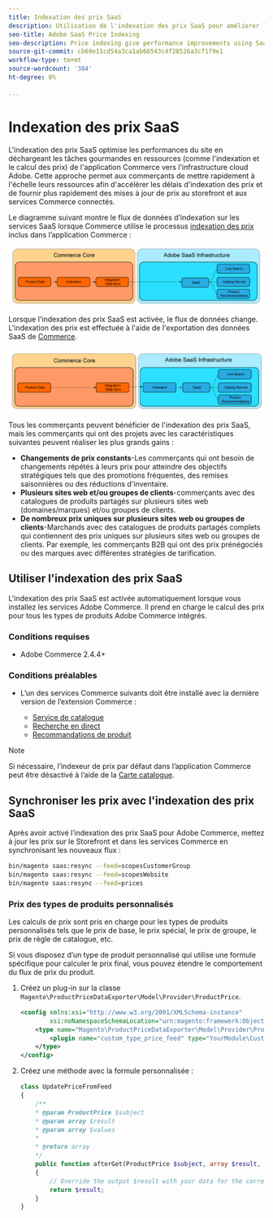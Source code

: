 ```yaml
---
title: Indexation des prix SaaS
description: Utilisation de l'indexation des prix SaaS pour améliorer les performances
seo-title: Adobe SaaS Price Indexing
seo-description: Price indexing give performance improvements using SaaS infrastructure
source-git-commit: cb69e11cd54a3ca1ab66543c4f28526a3cf1f9e1
workflow-type: tm+mt
source-wordcount: '384'
ht-degree: 0%

---
```


# Indexation des prix SaaS

L&#39;indexation des prix SaaS optimise les performances du site en déchargeant les tâches gourmandes en ressources (comme l&#39;indexation et le calcul des prix) de l&#39;application Commerce vers l&#39;infrastructure cloud Adobe. Cette approche permet aux commerçants de mettre rapidement à l&#39;échelle leurs ressources afin d&#39;accélérer les délais d&#39;indexation des prix et de fournir plus rapidement des mises à jour de prix au storefront et aux services Commerce connectés.

Le diagramme suivant montre le flux de données d’indexation sur les services SaaS lorsque Commerce utilise le processus [indexation des prix](https://experienceleague.adobe.com/fr/docs/commerce-operations/configuration-guide/cli/manage-indexers) inclus dans l’application Commerce :

![ Flux de données par défaut ](assets/old_way.png)

Lorsque l&#39;indexation des prix SaaS est activée, le flux de données change. L&#39;indexation des prix est effectuée à l&#39;aide de l&#39;exportation des données SaaS de [Commerce](../data-export/data-synchronization.md).

![Flux de données d&#39;indexation des prix SaaS](assets/new_way.png)

Tous les commerçants peuvent bénéficier de l&#39;indexation des prix SaaS, mais les commerçants qui ont des projets avec les caractéristiques suivantes peuvent réaliser les plus grands gains :

* **Changements de prix constants**-Les commerçants qui ont besoin de changements répétés à leurs prix pour atteindre des objectifs stratégiques tels que des promotions fréquentes, des remises saisonnières ou des réductions d&#39;inventaire.
* **Plusieurs sites web et/ou groupes de clients**-commerçants avec des catalogues de produits partagés sur plusieurs sites web (domaines/marques) et/ou groupes de clients.
* **De nombreux prix uniques sur plusieurs sites web ou groupes de clients**-Marchands avec des catalogues de produits partagés complets qui contiennent des prix uniques sur plusieurs sites web ou groupes de clients. Par exemple, les commerçants B2B qui ont des prix prénégociés ou des marques avec différentes stratégies de tarification.

## Utiliser l&#39;indexation des prix SaaS

L&#39;indexation des prix SaaS est activée automatiquement lorsque vous installez les services Adobe Commerce. Il prend en charge le calcul des prix pour tous les types de produits Adobe Commerce intégrés.

### Conditions requises

* Adobe Commerce 2.4.4+

### Conditions préalables

* L’un des services Commerce suivants doit être installé avec la dernière version de l’extension Commerce :

   * [Service de catalogue](../catalog-service/overview.md)
   * [Recherche en direct](../live-search/overview.md)
   * [Recommandations de produit](../product-recommendations/guide-overview.md)


>[!NOTE]
>
>Si nécessaire, l’indexeur de prix par défaut dans l’application Commerce peut être désactivé à l’aide de la [Carte catalogue](catalog-adapter.md).

## Synchroniser les prix avec l&#39;indexation des prix SaaS

Après avoir activé l’indexation des prix SaaS pour Adobe Commerce, mettez à jour les prix sur le Storefront et dans les services Commerce en synchronisant les nouveaux flux :

```bash
bin/magento saas:resync --feed=scopesCustomerGroup
bin/magento saas:resync --feed=scopesWebsite
bin/magento saas:resync --feed=prices
```

### Prix des types de produits personnalisés

Les calculs de prix sont pris en charge pour les types de produits personnalisés tels que le prix de base, le prix spécial, le prix de groupe, le prix de règle de catalogue, etc.

Si vous disposez d’un type de produit personnalisé qui utilise une formule spécifique pour calculer le prix final, vous pouvez étendre le comportement du flux de prix du produit.

1. Créez un plug-in sur la classe `Magento\ProductPriceDataExporter\Model\Provider\ProductPrice`.

   ```xml
   <config xmlns:xsi="http://www.w3.org/2001/XMLSchema-instance"
           xsi:noNamespaceSchemaLocation="urn:magento:framework:ObjectManager/etc/config.xsd">
       <type name="Magento\ProductPriceDataExporter\Model\Provider\ProductPrice">
           <plugin name="custom_type_price_feed" type="YourModule\CustomProductType\Plugin\UpdatePriceFromFeed" />
       </type>
   </config>
   ```

1. Créez une méthode avec la formule personnalisée :

   ```php
   class UpdatePriceFromFeed
   {
       /**
       * @param ProductPrice $subject
       * @param array $result
       * @param array $values
       *
       * @return array
       */
       public function afterGet(ProductPrice $subject, array $result, array $values) : array
       {
           // Override the output $result with your data for the corresponding products (see original method for details) 
           return $result;
       }
   }
   ```

